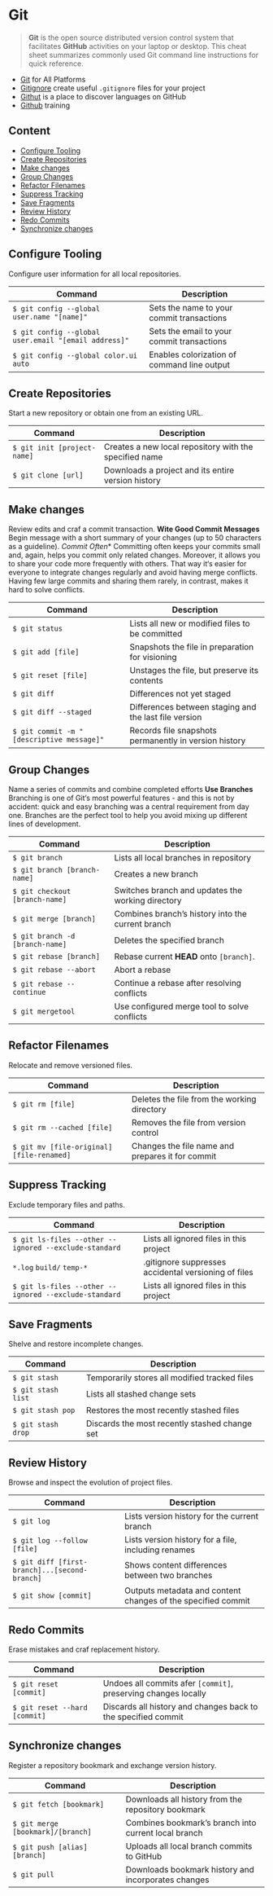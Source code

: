 # Git

> **Git** is the open source distributed version control system that facilitates **GitHub** activities on your laptop or desktop. This cheat sheet summarizes commonly used Git command line instructions for quick reference. 

- [Git](https://git-scm.com/) for All Platforms
- [Gitignore](https://www.gitignore.io/) create useful `.gitignore` files for your project
- [Githut](http://githut.info/) is a place to discover languages on GitHub
- [Github](https://training.github.com) training

## Content

- [Configure Tooling](https://github.com/valerysamovich/engineering/blob/master/docs/tutorials/git.md#configure-tooling)
- [Create Repositories](https://github.com/valerysamovich/engineering/blob/master/docs/tutorials/git.md#create-repositories)
- [Make changes](https://github.com/valerysamovich/engineering/blob/master/docs/tutorials/git.md#make-changes)
- [Group Changes](https://github.com/valerysamovich/engineering/blob/master/docs/tutorials/git.md#group-changes)
- [Refactor Filenames](https://github.com/valerysamovich/engineering/blob/master/docs/tutorials/git.md#refactor-filenames)
- [Suppress Tracking](https://github.com/valerysamovich/engineering/blob/master/docs/tutorials/git.md#suppress-tracking)
- [Save Fragments](https://github.com/valerysamovich/engineering/blob/master/docs/tutorials/git.md#save-fragments)
- [Review History](https://github.com/valerysamovich/engineering/blob/master/docs/tutorials/git.md#review-history)
- [Redo Commits](https://github.com/valerysamovich/engineering/blob/master/docs/tutorials/git.md#redo-commits)
- [Synchronize changes](https://github.com/valerysamovich/engineering/blob/master/docs/tutorials/git.md#synchronize-changes)

## Configure Tooling

Configure user information for all local repositories.

Command                                              | Description
-----------------------------------------------------|--------------------------------------------
`$ git config --global user.name "[name]"`           | Sets the name to your commit transactions
`$ git config --global user.email "[email address]"` | Sets the email to your commit transactions
`$ git config --global color.ui auto`                | Enables colorization of command line output

## Create Repositories

Start a new repository or obtain one from an existing URL.

Command                     | Description
----------------------------|-------------------------------------------------------
`$ git init [project-name]` | Creates a new local repository with the specified name
`$ git clone [url]`         | Downloads a project and its entire version history

## Make changes

Review edits and craf a commit transaction. **Wite Good Commit Messages** Begin message with a short summary of your changes (up to 50 characters as a guideline). *Commit Often** Committing often keeps your commits small and, again, helps you commit only related changes. Moreover, it allows you to share your code more frequently with others. That way it‘s easier for everyone to integrate changes regularly and avoid having merge conflicts. Having few large commits and sharing them rarely, in contrast, makes it hard to solve conflicts.

Command                                   | Description
------------------------------------------|-------------------------------------------------------
`$ git status`                            | Lists all new or modified files to be committed
`$ git add [file]`                        | Snapshots the file in preparation for visioning
`$ git reset [file]`                      | Unstages the file, but preserve its contents
`$ git diff`                              | Differences not yet staged
`$ git diff --staged`                     | Differences between staging and the last file version
`$ git commit -m "[descriptive message]"` | Records file snapshots permanently in version history

## Group Changes

Name a series of commits and combine completed efforts **Use Branches** Branching is one of Git‘s most powerful features - and this is not by accident: quick and easy branching was a central requirement from day one. Branches are the perfect tool to help you avoid mixing up different lines of development. 

Command                         | Description
--------------------------------|---------------------------------------------------
`$ git branch`                  | Lists all local branches in repository
`$ git branch [branch-name]`    | Creates a new branch
`$ git checkout [branch-name]`  | Switches branch and updates the working directory
`$ git merge [branch]`          | Combines branch’s history into the current branch
`$ git branch -d [branch-name]` | Deletes the specified branch
`$ git rebase [branch]`         | Rebase current **HEAD** onto `[branch]`.
`$ git rebase --abort`          | Abort a rebase
`$ git rebase --continue`       | Continue a rebase after resolving conflicts
`$ git mergetool`               | Use configured merge tool to solve conflicts


## Refactor Filenames

Relocate and remove versioned files.

Command                                   | Description
------------------------------------------|-------------------------------------------------
`$ git rm [file]`                         | Deletes the file from the working directory
`$ git rm --cached [file]`                | Removes the file from version control
`$ git mv [file-original] [file-renamed]` | Changes the file name and prepares it for commit

## Suppress Tracking

Exclude temporary files and paths.

Command                                               | Description
------------------------------------------------------|-----------------------------------------------------
`$ git ls-files --other --ignored --exclude-standard` | Lists all ignored files in this project
`*.log` `build/` `temp-*`                             | .gitignore suppresses accidental versioning of files
`$ git ls-files --other --ignored --exclude-standard` | Lists all ignored files in this project

## Save Fragments

Shelve and restore incomplete changes.

Command            | Description
-------------------|----------------------------------------------
`$ git stash`      | Temporarily stores all modified tracked files
`$ git stash list` | Lists all stashed change sets
`$ git stash pop`  | Restores the most recently stashed files
`$ git stash drop` | Discards the most recently stashed change set

## Review History

Browse and inspect the evolution of project files.

Command                                       | Description
----------------------------------------------|-------------------------------------------------------------
`$ git log`                                   | Lists version history for the current branch
`$ git log --follow [file]`                   | Lists version history for a file, including renames
`$ git diff [first-branch]...[second-branch]` | Shows content differences between two branches
`$ git show [commit]`                         | Outputs metadata and content changes of the specified commit

## Redo Commits

Erase mistakes and craf replacement history.

Command                       | Description
------------------------------|---------------------------------------------------------------
`$ git reset [commit]`        | Undoes all commits afer `[commit]`, preserving changes locally
`$ git reset --hard [commit]` | Discards all history and changes back to the specified commit

## Synchronize changes

Register a repository bookmark and exchange version history.

Command                           | Description
----------------------------------|-----------------------------------------------------
`$ git fetch [bookmark]`          | Downloads all history from the repository bookmark
`$ git merge [bookmark]/[branch]` | Combines bookmark’s branch into current local branch
`$ git push [alias] [branch]`     | Uploads all local branch commits to GitHub
`$ git pull`                      | Downloads bookmark history and incorporates changes
